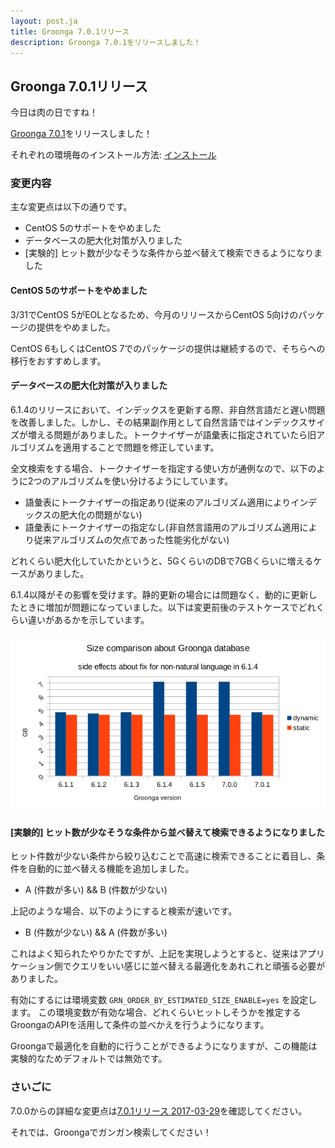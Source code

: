 ```yaml
---
layout: post.ja
title: Groonga 7.0.1リリース
description: Groonga 7.0.1をリリースしました！
---
```


## Groonga 7.0.1リリース

今日は肉の日ですね！

[Groonga 7.0.1](/ja/docs/news.html#release-7-0-1)をリリースしました！

それぞれの環境毎のインストール方法: [インストール](/ja/docs/install.html)

### 変更内容

主な変更点は以下の通りです。

  * CentOS 5のサポートをやめました
  * データベースの肥大化対策が入りました
  * [実験的] ヒット数が少なそうな条件から並べ替えて検索できるようになりました

#### CentOS 5のサポートをやめました

3/31でCentOS 5がEOLとなるため、今月のリリースからCentOS 5向けのパッケージの提供をやめました。

CentOS 6もしくはCentOS 7でのパッケージの提供は継続するので、そちらへの移行をおすすめします。

#### データベースの肥大化対策が入りました

6.1.4のリリースにおいて、インデックスを更新する際、非自然言語だと遅い問題を改善しました。しかし、その結果副作用として自然言語ではインデックスサイズが増える問題がありました。トークナイザーが語彙表に指定されていたら旧アルゴリズムを適用することで問題を修正しています。

全文検索をする場合、トークナイザーを指定する使い方が通例なので、以下のように2つのアルゴリズムを使い分けるようにしています。

* 語彙表にトークナイザーの指定あり(従来のアルゴリズム適用によりインデックスの肥大化の問題がない)
* 語彙表にトークナイザーの指定なし(非自然言語用のアルゴリズム適用により従来アルゴリズムの欠点であった性能劣化がない)

どれくらい肥大化していたかというと、5GくらいのDBで7GBくらいに増えるケースがありました。

6.1.4以降がその影響を受けます。静的更新の場合には問題なく、動的に更新したときに増加が問題になっていました。以下は変更前後のテストケースでどれくらい違いがあるかを示しています。

![動的更新と静的更新によるデータベースサイズの違い](/images/blog/en/2017-03-29-groonga-7.0.1/side-effects-6.1.4-change.png)

#### [実験的] ヒット数が少なそうな条件から並べ替えて検索できるようになりました

ヒット件数が少ない条件から絞り込むことで高速に検索できることに着目し、条件を自動的に並べ替える機能を追加しました。

* A (件数が多い) && B (件数が少ない)

上記のような場合、以下のようにすると検索が速いです。

* B (件数が少ない) && A (件数が多い)

これはよく知られたやりかたですが、上記を実現しようとすると、従来はアプリケーション側でクエリをいい感じに並べ替える最適化をあれこれと頑張る必要がありました。

有効にするには環境変数 ``GRN_ORDER_BY_ESTIMATED_SIZE_ENABLE=yes`` を設定します。
この環境変数が有効な場合、どれくらいヒットしそうかを推定するGroongaのAPIを活用して条件の並べかえを行うようになります。

Groongaで最適化を自動的に行うことができるようになりますが、この機能は実験的なためデフォルトでは無効です。

### さいごに

7.0.0からの詳細な変更点は[7.0.1リリース 2017-03-29](/ja/docs/news.html#release-7-0-1)を確認してください。

それでは、Groongaでガンガン検索してください！
